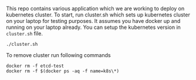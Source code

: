 This repo contains various application which we are working to deploy on kubernetes cluster. To start, run cluster.sh which sets up kubernetes cluster on your laptop for testing purposes. It assumes you have docker up and running on your laptop already. You can setup the kubernetes version in ```cluster.sh``` file.

```
./cluster.sh
```

To remove cluster run following commands
```
docker rm -f etcd-test
docker rm -f $(docker ps -aq -f name=k8s\*)
```
